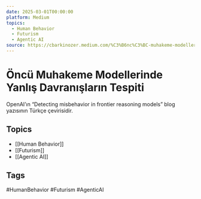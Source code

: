 ```yaml
---
date: 2025-03-01T00:00:00
platform: Medium
topics:
  - Human Behavior
  - Futurism
  - Agentic AI
source: https://cbarkinozer.medium.com/%C3%B6nc%C3%BC-muhakeme-modellerinde-yanl%C4%B1%C5%9F-davran%C4%B1%C5%9Flar%C4%B1n-tespiti-138a8d10242a
---
```

# Öncü Muhakeme Modellerinde Yanlış Davranışların Tespiti

OpenAI’ın “Detecting misbehavior in frontier reasoning models” blog yazısının Türkçe çevirisidir.

## Topics
- [[Human Behavior]]
- [[Futurism]]
- [[Agentic AI]]

## Tags
#HumanBehavior #Futurism #AgenticAI